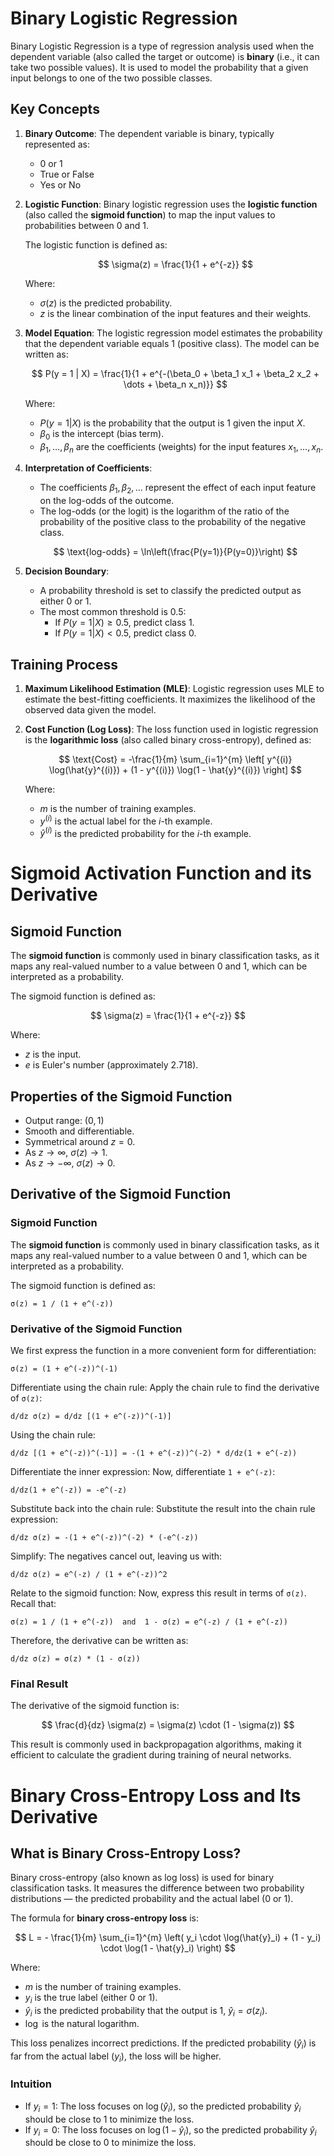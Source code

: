 # Binary Logistic Regression

Binary Logistic Regression is a type of regression analysis used when the dependent variable (also called the target or outcome) is **binary** (i.e., it can take two possible values). It is used to model the probability that a given input belongs to one of the two possible classes.

## Key Concepts

1. **Binary Outcome**: The dependent variable is binary, typically represented as:
   - 0 or 1
   - True or False
   - Yes or No

2. **Logistic Function**: Binary logistic regression uses the **logistic function** (also called the **sigmoid function**) to map the input values to probabilities between 0 and 1.

   The logistic function is defined as:

   $$
   \sigma(z) = \frac{1}{1 + e^{-z}}
   $$

   Where:
   - $\sigma(z)$ is the predicted probability.
   - $z$ is the linear combination of the input features and their weights.

3. **Model Equation**: The logistic regression model estimates the probability that the dependent variable equals 1 (positive class). The model can be written as:

   $$
   P(y = 1 | X) = \frac{1}{1 + e^{-(\beta_0 + \beta_1 x_1 + \beta_2 x_2 + \dots + \beta_n x_n)}}
   $$

   Where:
   - $P(y = 1 | X)$ is the probability that the output is 1 given the input $X$.
   - $\beta_0$ is the intercept (bias term).
   - $\beta_1, \dots, \beta_n$ are the coefficients (weights) for the input features $x_1, \dots, x_n$.

4. **Interpretation of Coefficients**:
   - The coefficients $\beta_1, \beta_2, \dots$ represent the effect of each input feature on the log-odds of the outcome.
   - The log-odds (or the logit) is the logarithm of the ratio of the probability of the positive class to the probability of the negative class.

   $$
   \text{log-odds} = \ln\left(\frac{P(y=1)}{P(y=0)}\right)
   $$

5. **Decision Boundary**:
   - A probability threshold is set to classify the predicted output as either 0 or 1.
   - The most common threshold is 0.5:
     - If $P(y = 1 | X) \geq 0.5$, predict class 1.
     - If $P(y = 1 | X) < 0.5$, predict class 0.

## Training Process

1. **Maximum Likelihood Estimation (MLE)**: Logistic regression uses MLE to estimate the best-fitting coefficients. It maximizes the likelihood of the observed data given the model.

2. **Cost Function (Log Loss)**: The loss function used in logistic regression is the **logarithmic loss** (also called binary cross-entropy), defined as:

   $$
   \text{Cost} = -\frac{1}{m} \sum_{i=1}^{m} \left[ y^{(i)} \log(\hat{y}^{(i)}) + (1 - y^{(i)}) \log(1 - \hat{y}^{(i)}) \right]
   $$

   Where:
   - $m$ is the number of training examples.
   - $y^{(i)}$ is the actual label for the $i$-th example.
   - $\hat{y}^{(i)}$ is the predicted probability for the $i$-th example.

# Sigmoid Activation Function and its Derivative

## Sigmoid Function

The **sigmoid function** is commonly used in binary classification tasks, as it maps any real-valued number to a value between 0 and 1, which can be interpreted as a probability.

The sigmoid function is defined as:

$$
\sigma(z) = \frac{1}{1 + e^{-z}}
$$

Where:
- $z$ is the input.
- $e$ is Euler's number (approximately 2.718).

## Properties of the Sigmoid Function

- Output range: $(0, 1)$
- Smooth and differentiable.
- Symmetrical around $z = 0$.
- As $z \to \infty$, $\sigma(z) \to 1$.
- As $z \to -\infty$, $\sigma(z) \to 0$.

## Derivative of the Sigmoid Function

### Sigmoid Function

The **sigmoid function** is commonly used in binary classification tasks, as it maps any real-valued number to a value between 0 and 1, which can be interpreted as a probability.

The sigmoid function is defined as:

`σ(z) = 1 / (1 + e^(-z))`

### Derivative of the Sigmoid Function

We first express the function in a more convenient form for differentiation:

`σ(z) = (1 + e^(-z))^(-1)`

Differentiate using the chain rule: Apply the chain rule to find the derivative of `σ(z)`:

`d/dz σ(z) = d/dz [(1 + e^(-z))^(-1)]`

Using the chain rule:

`d/dz [(1 + e^(-z))^(-1)] = -(1 + e^(-z))^(-2) * d/dz(1 + e^(-z))`

Differentiate the inner expression: Now, differentiate `1 + e^(-z)`:

`d/dz(1 + e^(-z)) = -e^(-z)`

Substitute back into the chain rule: Substitute the result into the chain rule expression:

`d/dz σ(z) = -(1 + e^(-z))^(-2) * (-e^(-z))`

Simplify: The negatives cancel out, leaving us with:

`d/dz σ(z) = e^(-z) / (1 + e^(-z))^2`

Relate to the sigmoid function: Now, express this result in terms of `σ(z)`. Recall that:

`σ(z) = 1 / (1 + e^(-z))  and  1 - σ(z) = e^(-z) / (1 + e^(-z))`

Therefore, the derivative can be written as:

`d/dz σ(z) = σ(z) * (1 - σ(z))`

### Final Result

The derivative of the sigmoid function is:

$$
\frac{d}{dz} \sigma(z) = \sigma(z) \cdot (1 - \sigma(z))
$$

This result is commonly used in backpropagation algorithms, making it efficient to calculate the gradient during training of neural networks.

# Binary Cross-Entropy Loss and Its Derivative

## What is Binary Cross-Entropy Loss?

Binary cross-entropy (also known as log loss) is used for binary classification tasks. It measures the difference between two probability distributions — the predicted probability and the actual label (0 or 1). 

The formula for **binary cross-entropy loss** is:

$$
L = - \frac{1}{m} \sum_{i=1}^{m} \left( y_i \cdot \log(\hat{y}_i) + (1 - y_i) \cdot \log(1 - \hat{y}_i) \right)
$$

Where:
- $m$ is the number of training examples.
- $y_i$ is the true label (either 0 or 1).
- $\hat{y}_i$ is the predicted probability that the output is 1, $\hat{y}_i = \sigma(z_i)$.
- $\log$ is the natural logarithm.

This loss penalizes incorrect predictions. If the predicted probability ($\hat{y}_i$) is far from the actual label ($y_i$), the loss will be higher.

### Intuition

- If $y_i = 1$: The loss focuses on $\log(\hat{y}_i)$, so the predicted probability $\hat{y}_i$ should be close to 1 to minimize the loss.
- If $y_i = 0$: The loss focuses on $\log(1 - \hat{y}_i)$, so the predicted probability $\hat{y}_i$ should be close to 0 to minimize the loss.
